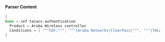 #### Parser Content
```Java
{
Name = cef-tacacs-authentication
  Product = Aruba Wireless controller
  Conditions = [ """CEF:""", """|Aruba Networks|ClearPass|""", """|TACACS Authentication|""" ]
}
```